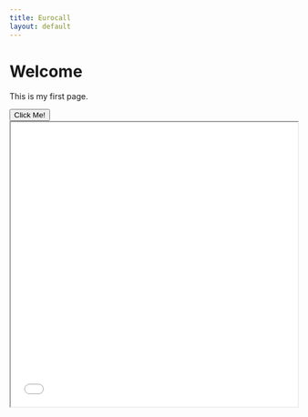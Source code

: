 ```yaml
---
title: Eurocall
layout: default
---
```


# Welcome

This is my first page.

<div id="generator"></div>
<script> 
var marloweWindow = () => document.getElementById('marlowe-frame').contentWindow.document.querySelector('replay-web-page').shadowRoot.querySelector('iframe').contentWindow.document.querySelector('replay-app-main').shadowRoot.querySelector('wr-coll').shadowRoot.querySelector('wr-coll-replay').shadowRoot.querySelector('iframe').contentWindow.document
</script>
<button type="button" onclick="marloweWindow().querySelector('.mr-4').click()">Click Me!</button>
<br/>
<iframe src="./marlowe.html" title="Marlowe" height="500" width = "100%" id = "marlowe-frame"></iframe>